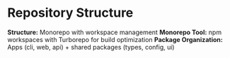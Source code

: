 # Repository Structure

**Structure:** Monorepo with workspace management
**Monorepo Tool:** npm workspaces with Turborepo for build optimization
**Package Organization:** Apps (cli, web, api) + shared packages (types, config, ui)
